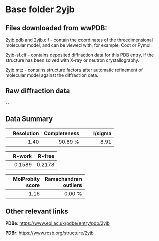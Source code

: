 # Base folder 2yjb

## Files downloaded from wwPDB:

2yjb.pdb and 2yjb.cif - contain the coordinates of the threedimensional molecular model, and can be viewed with, for example, Coot or Pymol.

2yjb-sf.cif - contains deposited diffraction data for this PDB entry, if the structure has been solved with X-ray or neutron crystallography.

2yjb.mtz - contains structure factors after automatic refinement of molecular model against the diffraction data.

## Raw diffraction data

--<br> 

## Data Summary
|   | Resolution | Completeness| I/sigma |
|---|-------------:|----------------:|--------------:|
|   |1.40|90.89 %|<img width=50/>8.91 |

|   | **R-work**| **R-free**   
|---|-------------:|----------------:|           
||0.1589|0.2178|

|   |**MolProbity<br>score**| **Ramachandran<br>outliers** 
|---|-------------:|----------------:|
||1.16|0.00 %|

## Other relevant links 
**PDBe**:  https://www.ebi.ac.uk/pdbe/entry/pdb/2yjb
 
**PDBr**: https://www.rcsb.org/structure/2yjb 

